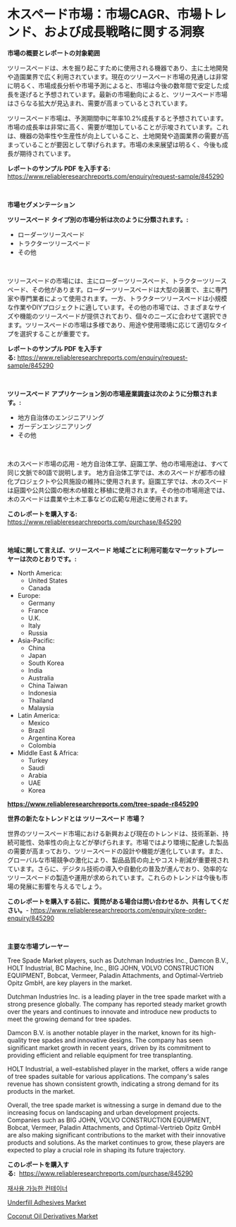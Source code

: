 <p><h1>木スペード市場：市場CAGR、市場トレンド、および成長戦略に関する洞察</h1></p><p><strong>市場の概要とレポートの対象範囲</strong></p>
<p><p>ツリースペードは、木を掘り起こすために使用される機器であり、主に土地開発や造園業界で広く利用されています。現在のツリースペード市場の見通しは非常に明るく、市場成長分析や市場予測によると、市場は今後の数年間で安定した成長を遂げると予想されています。最新の市場動向によると、ツリースペード市場はさらなる拡大が見込まれ、需要が高まっているとされています。</p><p>ツリースペード市場は、予測期間中に年率10.2%成長すると予想されています。市場の成長率は非常に高く、需要が増加していることが示唆されています。これは、機器の効率性や生産性が向上していること、土地開発や造園業界の需要が高まっていることが要因として挙げられます。市場の未来展望は明るく、今後も成長が期待されています。</p></p>
<p><strong>レポートのサンプル PDF を入手する:</strong> <a href="https://www.reliableresearchreports.com/enquiry/request-sample/845290">https://www.reliableresearchreports.com/enquiry/request-sample/845290</a></p>
<p>&nbsp;</p>
<p><strong>市場セグメンテーション</strong></p>
<p><strong>ツリースペード タイプ別の市場分析は次のように分類されます。:</strong></p>
<p><ul><li>ローダーツリースペード</li><li>トラクターツリースペード</li><li>その他</li></ul></p>
<p>&nbsp;</p>
<p><p>ツリースペードの市場には、主にローダーツリースペード、トラクターツリースペード、その他があります。ローダーツリースペードは大型の装置で、主に専門家や専門業者によって使用されます。一方、トラクターツリースペードは小規模な作業やDIYプロジェクトに適しています。その他の市場では、さまざまなサイズや機能のツリースペードが提供されており、個々のニーズに合わせて選択できます。ツリースペードの市場は多様であり、用途や使用環境に応じて適切なタイプを選択することが重要です。</p></p>
<p><strong>レポートのサンプル PDF を入手する:</strong>&nbsp;<a href="https://www.reliableresearchreports.com/enquiry/request-sample/845290">https://www.reliableresearchreports.com/enquiry/request-sample/845290</a></p>
<p>&nbsp;</p>
<p><strong> ツリースペード アプリケーション別の市場産業調査は次のように分類されます。:</strong></p>
<p><ul><li>地方自治体のエンジニアリング</li><li>ガーデンエンジニアリング</li><li>その他</li></ul></p>
<p>&nbsp;</p>
<p><p>木のスペード市場の応用 - 地方自治体工学、庭園工学、他の市場用途は、すべて同じ文脈で80語で説明します。 地方自治体工学では、木のスペードが都市の緑化プロジェクトや公共施設の維持に使用されます。庭園工学では、木のスペードは庭園や公共公園の樹木の植栽と移植に使用されます。その他の市場用途では、木のスペードは農業や土木工事などの広範な用途に使用されます。</p></p>
<p><strong>このレポートを購入する:</strong>&nbsp; <a href="https://www.reliableresearchreports.com/purchase/845290">https://www.reliableresearchreports.com/purchase/845290</a></p>
<p>&nbsp;</p>
<p><strong>地域に関して言えば、ツリースペード 地域ごとに利用可能なマーケットプレーヤーは次のとおりです。:</strong></p>
<p><ul>
    <li>
        North America:
        <ul>
            <li>United States</li>
            <li>Canada</li>
        </ul>
    </li>
    <li>
        Europe:
        <ul>
            <li>Germany</li>
            <li>France</li>
            <li>U.K.</li>
            <li>Italy</li>
            <li>Russia</li>
        </ul>
    </li>
    <li>
        Asia-Pacific:
        <ul>
            <li>China</li>
            <li>Japan</li>
            <li>South Korea</li>
            <li>India</li>
            <li>Australia</li>
            <li>China Taiwan</li>
            <li>Indonesia</li>
            <li>Thailand</li>
            <li>Malaysia</li>
        </ul>
    </li>
    <li>
        Latin America:
        <ul>
            <li>Mexico</li>
            <li>Brazil</li>
            <li>Argentina Korea</li>
            <li>Colombia</li>
        </ul>
    </li>
    <li>
        Middle East & Africa:
        <ul>
            <li>Turkey</li>
            <li>Saudi</li>
            <li>Arabia</li>
            <li>UAE</li>
            <li>Korea</li>
        </ul>
    </li>
    </ul></p>
<p><strong><a href="https://www.reliableresearchreports.com/tree-spade-r845290">https://www.reliableresearchreports.com/tree-spade-r845290</a></strong>&nbsp;</p>
<p><strong>世界の新たなトレンドとは ツリースペード 市場？</strong></p>
<p><p>世界のツリースペード市場における新興および現在のトレンドは、技術革新、持続可能性、効率性の向上などが挙げられます。市場ではより環境に配慮した製品の需要が高まっており、ツリースペードの設計や機能が進化しています。また、グローバルな市場競争の激化により、製品品質の向上やコスト削減が重要視されています。さらに、デジタル技術の導入や自動化の普及が進んでおり、効率的なツリースペードの製造や運用が求められています。これらのトレンドは今後も市場の発展に影響を与えるでしょう。</p></p>
<p><strong>このレポートを購入する前に、質問がある場合は問い合わせるか、共有してください。</strong>- <a href="https://www.reliableresearchreports.com/enquiry/pre-order-enquiry/845290">https://www.reliableresearchreports.com/enquiry/pre-order-enquiry/845290</a></p>
<p>&nbsp;</p>
<p><strong>主要な市場プレーヤー</strong></p>
<p><p>Tree Spade Market players, such as Dutchman Industries Inc., Damcon B.V., HOLT Industrial, BC Machine, Inc., BIG JOHN, VOLVO CONSTRUCTION EQUIPMENT, Bobcat, Vermeer, Paladin Attachments, and Optimal-Vertrieb Opitz GmbH, are key players in the market.</p><p>Dutchman Industries Inc. is a leading player in the tree spade market with a strong presence globally. The company has reported steady market growth over the years and continues to innovate and introduce new products to meet the growing demand for tree spades.</p><p>Damcon B.V. is another notable player in the market, known for its high-quality tree spades and innovative designs. The company has seen significant market growth in recent years, driven by its commitment to providing efficient and reliable equipment for tree transplanting.</p><p>HOLT Industrial, a well-established player in the market, offers a wide range of tree spades suitable for various applications. The company's sales revenue has shown consistent growth, indicating a strong demand for its products in the market.</p><p>Overall, the tree spade market is witnessing a surge in demand due to the increasing focus on landscaping and urban development projects. Companies such as BIG JOHN, VOLVO CONSTRUCTION EQUIPMENT, Bobcat, Vermeer, Paladin Attachments, and Optimal-Vertrieb Opitz GmbH are also making significant contributions to the market with their innovative products and solutions. As the market continues to grow, these players are expected to play a crucial role in shaping its future trajectory.</p></p>
<p><strong>このレポートを購入する:</strong>&nbsp;&nbsp;<a href="https://www.reliableresearchreports.com/purchase/845290">https://www.reliableresearchreports.com/purchase/845290</a></p>
<p><p><a href="https://github.com/bunxhcci35271755/Market-Research-Report-List-1/blob/main/616559917749.md">재사용 가능한 컨테이너</a></p><p><a href="https://lydian-appliance-61d.notion.site/Underfill-Adhesives-Market-Offers-Provide-Insightful-Data-for-the-Time-Period-from-2024-to-2031-and--e18600173fe24fc1ab8f041a4b37848f">Underfill Adhesives Market</a></p><p><a href="https://github.com/Chiragrp22/Market-Research-Report-List-4/blob/main/coconut-oil-derivatives-market.md">Coconut Oil Derivatives Market</a></p></p>